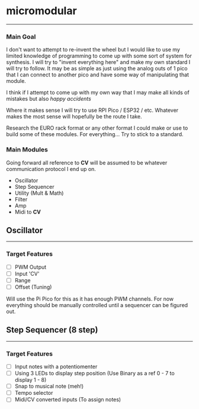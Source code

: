 # micromodular
---
### Main Goal
I don't want to attempt to re-invent the wheel but I would like to use my limited knowledge of programming to come up with some sort of system for synthesis. I will try to "invent everything here" and make my own standard I will try to follow. It may be as simple as just using the analog outs of 1 pico that I can connect to another pico and have some way of manipulating that module.

I think if I attempt to come up with my own way that I may make all kinds of mistakes but also *happy accidents*

Where it makes sense I will try to use RPI Pico / ESP32 / etc. Whatever makes the most sense will hopefully be the route I take.

Research the EURO rack format or any other format I could make or use to build some of these modules. For everything... Try to stick to a standard.
### Main Modules

Going forward all reference to **CV** will be assumed to be whatever communication protocol I end up on.

- Oscillator
- Step Sequencer
- Utility (Mult & Math)
- Filter
- Amp
- Midi to **CV**


## Oscillator
---
### Target Features
- [ ] PWM Output
- [ ] Input 'CV'
- [ ] Range
- [ ] Offset (Tuning)

Will use the Pi Pico for this as it has enough PWM channels. For now everything should be manually controlled until a sequencer can be figured out.

## Step Sequencer (8 step)
---
### Target Features
- [ ] Input notes with a potentiomenter
- [ ] Using 3 LEDs to display step position (Use Binary as a ref 0 - 7 to display 1 - 8)
- [ ] Snap to musical note (meh!)
- [ ] Tempo selector
- [ ] Midi/CV converted inputs (To assign notes)
